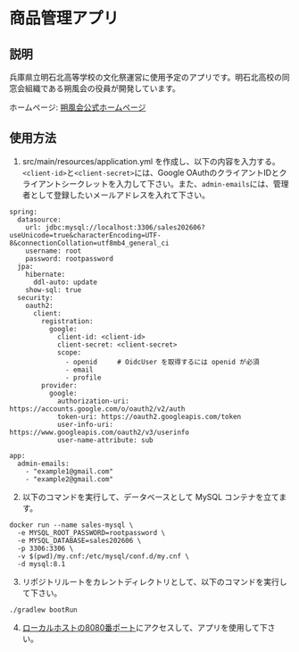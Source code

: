 # 商品管理アプリ

## 説明

兵庫県立明石北高等学校の文化祭運営に使用予定のアプリです。明石北高校の同窓会組織である朔風会の役員が開発しています。

ホームページ: [朔風会公式ホームページ](https://www.sakufukai.com/)

## 使用方法

1. src/main/resources/application.yml を作成し、以下の内容を入力する。`<client-id>`と`<client-secret>`には、Google OAuthのクライアントIDとクライアントシークレットを入力して下さい。また、`admin-emails`には、管理者として登録したいメールアドレスを入れて下さい。

```
spring:
  datasource:
    url: jdbc:mysql://localhost:3306/sales202606?useUnicode=true&characterEncoding=UTF-8&connectionCollation=utf8mb4_general_ci
    username: root
    password: rootpassword
  jpa:
    hibernate:
      ddl-auto: update
    show-sql: true
  security:
    oauth2:
      client:
        registration:
          google:
            client-id: <client-id>
            client-secret: <client-secret>
            scope:
              - openid     # OidcUser を取得するには openid が必須
              - email
              - profile
        provider:
          google:
            authorization-uri: https://accounts.google.com/o/oauth2/v2/auth
            token-uri: https://oauth2.googleapis.com/token
            user-info-uri: https://www.googleapis.com/oauth2/v3/userinfo
            user-name-attribute: sub

app:
  admin-emails:
    - "example1@gmail.com"
    - "example2@gmail.com"
```

2. 以下のコマンドを実行して、データベースとして MySQL コンテナを立てます。

```
docker run --name sales-mysql \
  -e MYSQL_ROOT_PASSWORD=rootpassword \
  -e MYSQL_DATABASE=sales202606 \
  -p 3306:3306 \
  -v $(pwd)/my.cnf:/etc/mysql/conf.d/my.cnf \
  -d mysql:8.1
```

3. リポジトリルートをカレントディレクトリとして、以下のコマンドを実行して下さい。

```
./gradlew bootRun
```

4. [ローカルホストの8080番ポート](http://localhost:8080/)にアクセスして、アプリを使用して下さい。